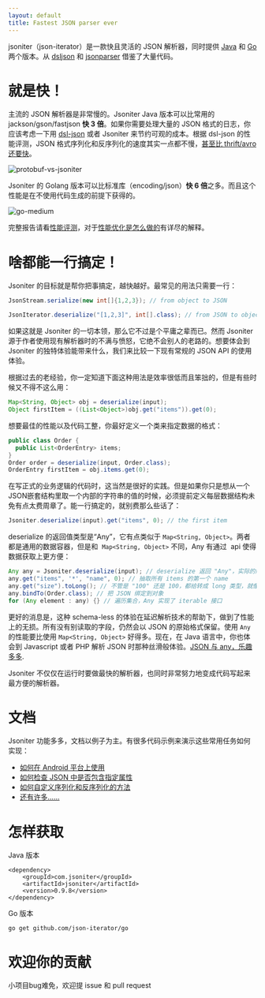 ```yaml
---
layout: default
title: Fastest JSON parser ever
---
```


jsoniter（json-iterator）是一款快且灵活的 JSON 解析器，同时提供 [Java](https://github.com/json-iterator/java) 和 [Go](https://github.com/json-iterator/go) 两个版本。从 [dsljson](https://github.com/ngs-doo/dsl-json) 和 [jsonparser](https://github.com/buger/jsonparser) 借鉴了大量代码。

# 就是快！

主流的 JSON 解析器是非常慢的。Jsoniter Java 版本可以比常用的 jackson/gson/fastjson **快 3 倍**。如果你需要处理大量的 JSON 格式的日志，你应该考虑一下用 [dsl-json](https://github.com/ngs-doo/dsl-json) 或者 Jsoniter 来节约可观的成本。根据 dsl-json 的性能评测，JSON 格式序列化和反序列化的速度其实一点都不慢，[甚至比 thrift/avro 还要快](https://www.codeproject.com/Articles/1165627/Jsoniter-JSON-is-faster-than-thrift-avro)。

![protobuf-vs-jsoniter](http://jsoniter.com/benchmarks/protobuf-vs-jsoniter.png)

Jsoniter 的 Golang 版本可以比标准库（encoding/json）**快 6 倍**之多。而且这个性能是在不使用代码生成的前提下获得的。

![go-medium](http://jsoniter.com/benchmarks/go-medium.png)

完整报告请看[性能评测](/benchmark.html)，对于[性能优化是怎么做的](/benchmark.html#optimization-used)有详尽的解释。

# 啥都能一行搞定！

Jsoniter 的目标就是帮你把事搞定，越快越好。最常见的用法只需要一行：

```java
JsonStream.serialize(new int[]{1,2,3}); // from object to JSON
```

```java
JsonIterator.deserialize("[1,2,3]", int[].class); // from JSON to object, with class specified
```
如果这就是 Jsoniter 的一切本领，那么它不过是个平庸之辈而已。然而 Jsoniter 源于作者使用现有解析器时的不满与愤怒，它绝不会别人的老路的。想要体会到 Jsoniter 的独特体验能带来什么，我们来比较一下现有常规的 JSON API 的使用体验。

根据过去的老经验，你一定知道下面这种用法是效率很低而且笨拙的，但是有些时候又不得不这么用：

```java
Map<String, Object> obj = deserialize(input);
Object firstItem = ((List<Object>)obj.get("items")).get(0);
```

想要最佳的性能以及代码工整，你最好定义一个类来指定数据的格式：

```java
public class Order {
  public List<OrderEntry> items;
}
Order order = deserialize(input, Order.class);
OrderEntry firstItem = obj.items.get(0);
```
在写正式的业务逻辑的代码时，这当然是很好的实践。但是如果你只是想从一个JSON嵌套结构里取一个内部的字符串的值的时候，必须提前定义每层数据结构未免有点太费周章了。能一行搞定的，就别费那么些话了：

```java
Jsoniter.deserialize(input).get("items", 0); // the first item
```

deserialize 的返回值类型是“Any”，它有点类似于 `Map<String, Object>`。两者都是通用的数据容器，但是和  `Map<String, Object>` 不同，Any 有通过  api 使得数据获取上更方便：

```java
Any any = Jsoniter.deserialize(input); // deserialize 返回 "Any"，实际的解析是延迟在读取时才做的
any.get("items", '*', "name", 0); // 抽取所有 items 的第一个 name
any.get("size").toLong(); // 不管是 "100" 还是 100，都给转成 long 类型，就像弱类型一样
any.bindTo(Order.class); // 把 JSON 绑定到对象
for (Any element : any) {} // 遍历集合，Any 实现了 iterable 接口
```

更好的消息是，这种 schema-less 的体验在延迟解析技术的帮助下，做到了性能上的无损。所有没有别读取的字段，仍然会以 JSON 的原始格式保留。使用 `Any` 的性能要比使用 `Map<String, Object>` 好得多。现在，在 Java 语言中，你也体会到 Javascript 或者 PHP 解析 JSON 时那种丝滑般体验。[JSON 与 any，乐趣多多](http://jsoniter.com/java-features.cn.html#section-19).

Jsoniter 不仅仅在运行时要做最快的解析器，也同时非常努力地变成代码写起来最方便的解析器。

# 文档

Jsoniter 功能多多，文档以例子为主。有很多代码示例来演示这些常用任务如何实现：

* [如何在 Android 平台上使用](http://jsoniter.com/java-features.cn.html#section-3)
* [如何检查 JSON 中是否包含指定属性](http://jsoniter.com/java-features.cn.html#section-10)
* [如何自定义序列化和反序列化的方法](http://jsoniter.com/java-features.cn.html#service-provider-interface-spi)
* [还有许多……](http://jsoniter.com/java-features.cn.html)

# 怎样获取

Java 版本

```
<dependency>
    <groupId>com.jsoniter</groupId>
    <artifactId>jsoniter</artifactId>
    <version>0.9.8</version>
</dependency>
```

Go 版本

```
go get github.com/json-iterator/go
```

# 欢迎你的贡献

小项目bug难免，欢迎提 issue 和 pull request
